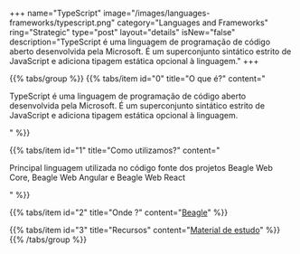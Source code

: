 +++
name="TypeScript"
image="/images/languages-frameworks/typescript.png"
category="Languages and Frameworks"
ring="Strategic"
type="post"
layout="details"
isNew="false"
description="TypeScript é uma linguagem de programação de código aberto desenvolvida pela Microsoft. É um superconjunto sintático estrito de JavaScript e adiciona tipagem estática opcional à linguagem."
+++

{{% tabs/group %}}
  {{% tabs/item id="0" title="O que é?" content="<p>TypeScript é uma linguagem de programação de código aberto desenvolvida pela Microsoft. É um superconjunto sintático estrito de JavaScript e adiciona tipagem estática opcional à linguagem.</p>" %}}

  {{% tabs/item id="1" title="Como utilizamos?" content="<p>Principal linguagem utilizada no código fonte dos projetos Beagle Web Core, Beagle Web Angular e Beagle Web React</p>" %}}

  {{% tabs/item id="2" title="Onde ?" content="<a href='https://usebeagle.io/' target='_blank'>Beagle</a>" %}}

  {{% tabs/item id="3" title="Recursos" content="<a href='https://www.typescriptlang.org/' target='_blank'>Material de estudo</a>" %}}
{{% /tabs/group %}}
